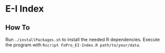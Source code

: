 # E-I Index

## How To
Run `./installPackages.sh` to install the needed R dependencies. 
Execute the program with `Rscript FoPro_EI-Index.R path/to/your/data`.